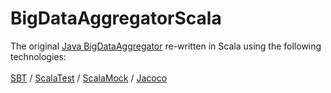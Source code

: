 # BigDataAggregatorScala
The original [Java BigDataAggregator](https://github.com/mikechinaloy/BigDataAggregatorJava) re-written in Scala using the following technologies:
<br/>
<br/>
[SBT](http://www.scala-sbt.org/) /
[ScalaTest](http://www.scalatest.org/) /
[ScalaMock](http://scalamock.org/) /
[Jacoco](http://eclemma.org/jacoco/)
